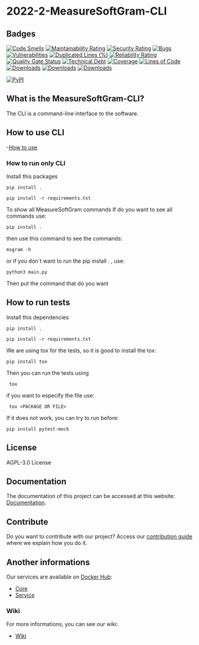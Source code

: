 # 2022-2-MeasureSoftGram-CLI

## Badges

[![Code Smells](https://sonarcloud.io/api/project_badges/measure?project=fga-eps-mds_2022-2-MeasureSoftGram-CLI&metric=code_smells)](https://sonarcloud.io/summary/new_code?id=fga-eps-mds_2022-2-MeasureSoftGram-CLI)
[![Maintainability Rating](https://sonarcloud.io/api/project_badges/measure?project=fga-eps-mds_2022-2-MeasureSoftGram-CLI&metric=sqale_rating)](https://sonarcloud.io/summary/new_code?id=fga-eps-mds_2022-2-MeasureSoftGram-CLI)
[![Security Rating](https://sonarcloud.io/api/project_badges/measure?project=fga-eps-mds_2022-2-MeasureSoftGram-CLI&metric=security_rating)](https://sonarcloud.io/summary/new_code?id=fga-eps-mds_2022-2-MeasureSoftGram-CLI)
[![Bugs](https://sonarcloud.io/api/project_badges/measure?project=fga-eps-mds_2022-2-MeasureSoftGram-CLI&metric=bugs)](https://sonarcloud.io/summary/new_code?id=fga-eps-mds_2022-2-MeasureSoftGram-CLI)
[![Vulnerabilities](https://sonarcloud.io/api/project_badges/measure?project=fga-eps-mds_2022-2-MeasureSoftGram-CLI&metric=vulnerabilities)](https://sonarcloud.io/summary/new_code?id=fga-eps-mds_2022-2-MeasureSoftGram-CLI)
[![Duplicated Lines (%)](https://sonarcloud.io/api/project_badges/measure?project=fga-eps-mds_2022-2-MeasureSoftGram-CLI&metric=duplicated_lines_density)](https://sonarcloud.io/summary/new_code?id=fga-eps-mds_2022-2-MeasureSoftGram-CLI)
[![Reliability Rating](https://sonarcloud.io/api/project_badges/measure?project=fga-eps-mds_2022-2-MeasureSoftGram-CLI&metric=reliability_rating)](https://sonarcloud.io/summary/new_code?id=fga-eps-mds_2022-2-MeasureSoftGram-CLI)
[![Quality Gate Status](https://sonarcloud.io/api/project_badges/measure?project=fga-eps-mds_2022-2-MeasureSoftGram-CLI&metric=alert_status)](https://sonarcloud.io/summary/new_code?id=fga-eps-mds_2022-2-MeasureSoftGram-CLI)
[![Technical Debt](https://sonarcloud.io/api/project_badges/measure?project=fga-eps-mds_2022-2-MeasureSoftGram-CLI&metric=sqale_index)](https://sonarcloud.io/summary/new_code?id=fga-eps-mds_2022-2-MeasureSoftGram-CLI)
[![Coverage](https://sonarcloud.io/api/project_badges/measure?project=fga-eps-mds_2022-2-MeasureSoftGram-CLI&metric=coverage)](https://sonarcloud.io/summary/new_code?id=fga-eps-mds_2022-2-MeasureSoftGram-CLI)
[![Lines of Code](https://sonarcloud.io/api/project_badges/measure?project=fga-eps-mds_2022-2-MeasureSoftGram-CLI&metric=ncloc)](https://sonarcloud.io/summary/new_code?id=fga-eps-mds_2022-2-MeasureSoftGram-CLI)
[![Downloads](https://pepy.tech/badge/msgram)](https://pepy.tech/project/msgram)
[![Downloads](https://pepy.tech/badge/msgram/month)](https://pepy.tech/project/msgram)
[![Downloads](https://pepy.tech/badge/msgram/week)](https://pepy.tech/project/msgram)

[![PyPI](https://img.shields.io/pypi/v/msgram.svg)](https://pypi.python.org/pypi/msgram/)

## What is the MeasureSoftGram-CLI?
The CLI is a command-line interface to the software.

## How to use CLI
-[How to use](https://fga-eps-mds.github.io/2021-2-MeasureSoftGram-Doc/docs/artifact/how_to_use)

### How to run only CLI
Install this packages

```
pip install .
```

```
pip install -r requirements.txt
```

To show all MeasureSoftGram commands
If do you want to see all commands use:

```
pip install .
```
then use this command to see the commands:
```
msgram -h
```
or if you don´t want to run the pip install . , use:
```
python3 main.py
```
Then put the command that do you want

## How to run tests
Install this dependencies

```
pip install .
```

```
pip install -r requirements.txt
```


We are using tox for the tests, so it is good to install the tox:

```
pip install tox
```

Then you can run the tests using

```
 tox 
```

if you want to especify the file use:
```
 tox <PACKAGE OR FILE>
```

If it does not work, you can try to run before: 
```
pip install pytest-mock
```

## License

AGPL-3.0 License

## Documentation

The documentation of this project can be accessed at this website: [Documentation](https://github.com/fga-eps-mds/2022-2-MeasureSoftGram-Doc).

## Contribute

Do you want to contribute with our project? Access our [contribution guide](https://github.com/fga-eps-mds/2022-2-MeasureSoftGram-Doc/blob/main/docs/politicas/contribuindo.md) where we explain how you do it. 

## Another informations
Our services are available on [Docker Hub](https://hub.docker.com/):
- [Core](https://hub.docker.com/r/measuresoftgram/core)
- [Service](https://hub.docker.com/r/measuresoftgram/service)

### Wiki
For more informations, you can see our wiki:
- [Wiki](https://fga-eps-mds.github.io/2022-2-MeasureSoftGram-Doc/)
